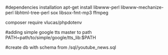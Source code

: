 #dependencies installation
apt-get install libwww-perl libwww-mechanize-perl libhtml-tree-perl sox libsox-fmt-mp3 ffmpeg

composer require vlucas/phpdotenv


#adding simple google tts master to path
PATH=path/to/simple/google/tts_lib:$PATH


#create db with schema from /sql/youtube_news.sql


